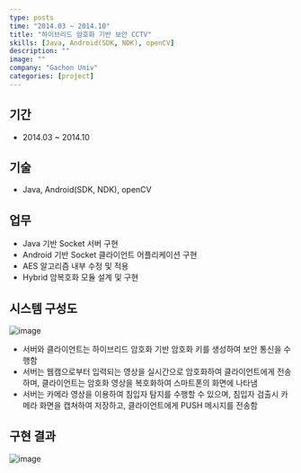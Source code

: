 ```yaml
---
type: posts
time: "2014.03 ~ 2014.10"
title: "하이브리드 암호화 기반 보안 CCTV"
skills: [Java, Android(SDK, NDK), openCV]
description: ""
image: ""
company: "Gachon Univ"
categories: [project]
---
```



## 기간

* 2014.03 ~ 2014.10

## 기술 

* Java, Android(SDK, NDK), openCV

## 업무

* Java 기반 Socket 서버 구현
* Android 기반 Socket 클라이언트 어플리케이션 구현
* AES 알고리즘 내부 수정 및 적용
* Hybrid 암복호화 모듈 설계 및 구현

## 시스템 구성도 

![image](https://user-images.githubusercontent.com/35713051/121362576-27229f80-c971-11eb-922c-f5d353e9c245.png)

* 서버와 클라이언트는 하이브리드 암호화 기반 암호화 키를 생성하여 보안 통신을 수행함
* 서버는 웹캠으로부터 입력되는 영상을 실시간으로 암호화하여 클라이언트에게 전송하며, 클라이언트는 암호화 영상을 복호화하여 스마트폰의 화면에 나타냄
* 서버는 카메라 영상을 이용하여 침입자 탐지를 수행할 수 있으며, 침입자 검출시 카메라 화면을 캡쳐하여 저장하고, 클라이언트에게 PUSH 메시지를 전송함

## 구현 결과 

![image](https://user-images.githubusercontent.com/35713051/121362630-31449e00-c971-11eb-86a1-cdc596455d66.png)
